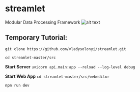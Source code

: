# streamlet
Modular Data Processing Framework
![alt text](https://i.imgur.com/T0CXU4P.png)

## Temporary Tutorial:

```git clone https://github.com/vladysolonyi/streamlet.git```

```cd streamlet-master/src```

**Start Server**
```uvicorn api.main:app --reload --log-level debug```

**Start Web App**
```cd streamlet-master/src/webeditor```

```npm run dev```
